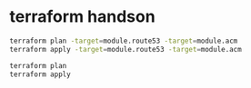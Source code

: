 # terraform handson

```sh
terraform plan -target=module.route53 -target=module.acm
terraform apply -target=module.route53 -target=module.acm

terraform plan
terraform apply
```
